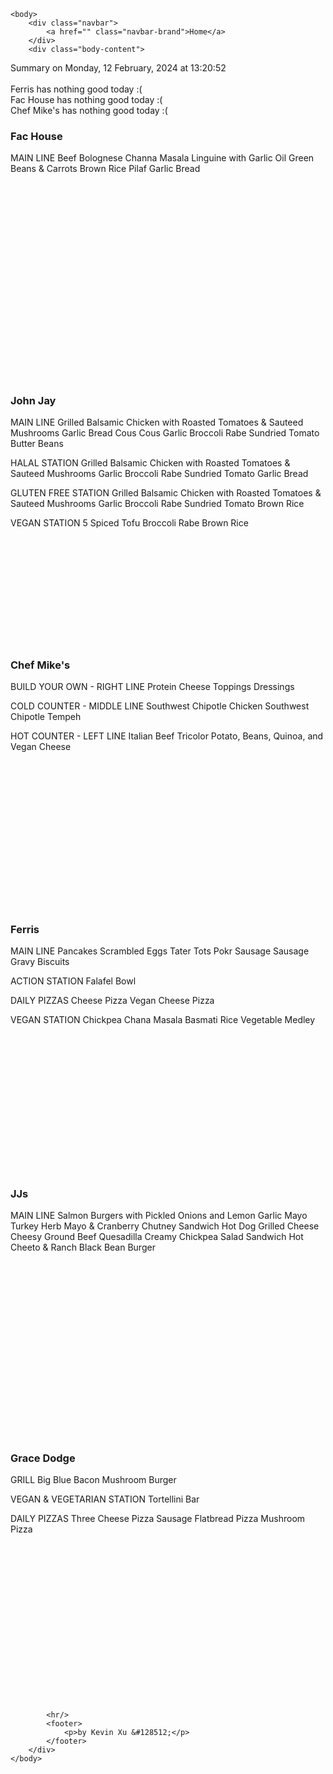 <!DOCTYPE html>
<html>
    <head>
        <meta charset="UTF-8">
        <title>
Dining Info
</title>
        <link rel="stylesheet" type="text/css" href="/static/dining.css" />
    </head>

    <body>
        <div class="navbar">
            <a href="" class="navbar-brand">Home</a>
        </div>
        <div class="body-content">
            
<div class="summary">
  Summary on Monday, 12 February, 2024 at 13:20:52
  <br><br>
  Ferris has nothing good today :(
  <br>
  Fac House has nothing good today :(
  <br>
  Chef Mike's has nothing good today :(
  <br>
</div>
<div class="w3-row-padding w3-center w3-margin-top">
  <div class="w3-third">
    <div class="w3-card w3-container" style="min-height:400px">
    <h3>Fac House</h3>
    <div class="list">
MAIN LINE
Beef Bolognese
Channa Masala
Linguine with Garlic Oil
Green Beans & Carrots
Brown Rice Pilaf
Garlic Bread
</div>
    <br>
    </div>
    <div class="w3-card w3-container" style="min-height:400px">
      <h3>John Jay</h3>
      <i class="fa fa-css3 w3-margin-bottom w3-text-theme" style="font-size:10px"></i>
      <div class="list">
MAIN LINE
Grilled Balsamic Chicken with Roasted Tomatoes & Sauteed Mushrooms
Garlic Bread
Cous Cous
Garlic Broccoli Rabe Sundried Tomato
Butter Beans

HALAL STATION
Grilled Balsamic Chicken with Roasted Tomatoes & Sauteed Mushrooms
Garlic Broccoli Rabe Sundried Tomato
Garlic Bread

GLUTEN FREE STATION
Grilled Balsamic Chicken with Roasted Tomatoes & Sauteed Mushrooms
Garlic Broccoli Rabe Sundried Tomato
Brown Rice

VEGAN STATION
5 Spiced Tofu
Broccoli Rabe
Brown Rice
</div>
      <br>
    </div>
  </div>
  <div class="w3-third">
    <div class="w3-card w3-container" style="min-height:400px">
    <h3>Chef Mike's</h3>
    <i class="fa fa-css3 w3-margin-bottom w3-text-theme" style="font-size:10px"></i>
      <div class="list">
BUILD YOUR OWN - RIGHT LINE
Protein
Cheese
Toppings
Dressings

COLD COUNTER - MIDDLE LINE
Southwest Chipotle Chicken
Southwest Chipotle Tempeh

HOT COUNTER - LEFT LINE
Italian Beef
Tricolor Potato, Beans, Quinoa, and Vegan Cheese
</div>
      <br>
    </div>
    <div class="w3-card w3-container" style="min-height:400px">
      <h3>Ferris</h3>
      <div class="list">
MAIN LINE
Pancakes
Scrambled Eggs
Tater Tots
Pokr Sausage
Sausage Gravy
Biscuits

ACTION STATION
Falafel Bowl

DAILY PIZZAS
Cheese Pizza
Vegan Cheese Pizza

VEGAN STATION
Chickpea Chana Masala
Basmati Rice
Vegetable Medley
</div>
      <br>
    </div>
  </div>
  <div class="w3-third">
    <div class="w3-card w3-container" style="min-height:400px">
    <h3>JJs</h3>
    <i class="fa fa-diamond w3-margin-bottom w3-text-theme" style="font-size:10px"></i>
    <div class="list">
MAIN LINE
Salmon Burgers with Pickled Onions and Lemon Garlic Mayo
Turkey Herb Mayo & Cranberry Chutney Sandwich
Hot Dog Grilled Cheese
Cheesy Ground Beef Quesadilla
Creamy Chickpea Salad Sandwich
Hot Cheeto & Ranch Black Bean Burger
</div>
    <br>
    </div>
    <div class="w3-card w3-container" style="min-height:400px">
      <h3>Grace Dodge</h3>
      <i class="fa fa-diamond w3-margin-bottom w3-text-theme" style="font-size:10px"></i>
      <div class="list">
GRILL
Big Blue Bacon Mushroom Burger

VEGAN & VEGETARIAN STATION
Tortellini Bar

DAILY PIZZAS
Three Cheese Pizza
Sausage Flatbread Pizza
Mushroom Pizza
</div>
      <br>
    </div>
  </div>
</div>



            <hr/>
            <footer>
                <p>by Kevin Xu &#128512;</p>
            </footer>
        </div>
    </body>
</html>